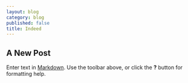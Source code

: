 ```yaml
---
layout: blog
category: blog
published: false
title: Indeed
---
```


## A New Post

Enter text in [Markdown](http://daringfireball.net/projects/markdown/). Use the toolbar above, or click the **?** button for formatting help.

